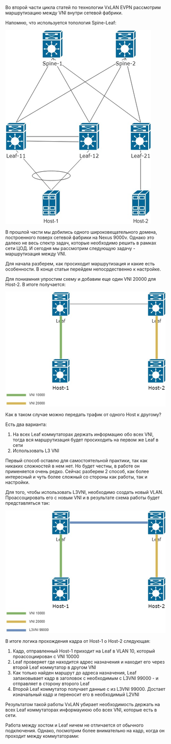 Во второй части цикла статей по технологии VxLAN EVPN рассмотрим маршрутизацию между VNI внутри сетевой фабрики.

Напомню, что используется топология Spine-Leaf:

![](img/Overlay_part1/underlayforl2.jpg)

В прошлой части мы добились одного широковещательного домена, построенного поверх сетевой фабрики на Nexus 9000v.
Однако это далеко не весь спектр задач, которые необходимо решить в рамках сети ЦОД. И сегодня мы рассмотрим следующую 
задачу - маршрутизация между VNI.

Для начала разберем, как просиходит маршрутизация и какие есть особенности. В конце статьи перейдем непосрдественно к настройке.

Для пониамния упростим схему и добавим еще один VNI 20000 для Host-2. В итоге получается:

![](img/Overlay_part2/vni1.jpg)

Как в таком случае можно передать трафик от одного Host к другому?

Есть два варианта:

1. На всех Leaf коммутаторах держать информацию обо всех VNI, тогда вся маршрутизация будет просиходить на первом же Leaf в сети
2. Использовать L3 VNI

Первый способ оставлю для самостоятельной практики, так как никаких сложностей в нем нет. Но будет честны, в работе он применяется очень редко. 
Сейчас разберем 2 способ, как более интересный и чуть более сложный со стороны как работы, так и настройки.

Для того, чтобы использовать L3VNI, необходимо создать новый VLAN. Проассоцировать его с новым VNI
и в результате схема работы будет представляться так:

![](img/Overlay_part2/l3vni2.jpg)

В итоге логика прохождения кадра от Host-1 о Host-2 следующая:

1. Кадр, отправленный Host-1 приходит на Leaf в VLAN 10, который проассоциирован с VNI 10000
2. Leaf проверяет где находится адрес назначения и находит его через второй Leaf коммутатор в другом VNI
3. Как только найден маршрут до адреса назначения, Leaf запаковывает кадр в заголовок с необходимым c L3VNI 99000 - и отправляет в сторону второго Leaf
4. Второй Leaf коммутатор получает данные с из L3VNI 99000. Достает изначальный кадр и переносит его в необходимый L2VNI

Результатом такой работы VxLAN убирает необходимость держать на всех Leaf коммутаторах информауиюю обо всех VNI, которые есть в сети. 

Работа между хостом и Leaf ничем не отличается от обычного подключения. Однако, посмотрим более внимательно на кадр, когда он проходит между коммутаторами:

